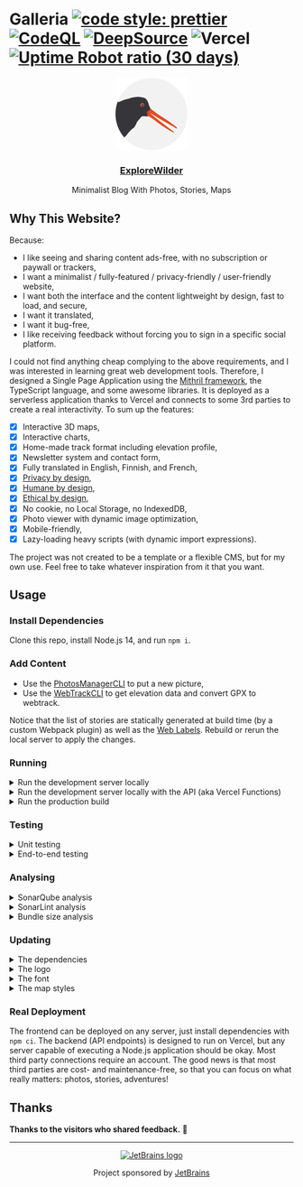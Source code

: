 # Galleria [![code style: prettier](https://img.shields.io/badge/code_style-prettier-ff69b4.svg)](https://github.com/prettier/prettier) [![CodeQL](https://github.com/coffeacloudberry/galleria/workflows/CodeQL/badge.svg)](https://github.com/coffeacloudberry/galleria/actions/workflows/codeql-analysis.yml) [![DeepSource](https://deepsource.io/gh/coffeacloudberry/galleria.svg/?label=active+issues&token=3otGYqRTLk0en07piBlR3puH)](https://deepsource.io/gh/coffeacloudberry/galleria/) ![Vercel](https://therealsujitk-vercel-badge.vercel.app/?app=galleria-coffeacloudberry) [![Uptime Robot ratio (30 days)](https://img.shields.io/uptimerobot/ratio/m788439617-62d9f70af5b1f4ff4ff03be5)](https://stats.uptimerobot.com/3JW84TmQoB)

<div align="center">
    <a href="https://www.explorewilder.com">
        <img src="https://raw.githubusercontent.com/coffeacloudberry/galleria/master/src/icons/favicon/favicon.svg" height="128" width="128" alt="ExploreWilder logo" />
    </a>
    <h3 align="center">
        <a href="https://www.explorewilder.com">ExploreWilder</a>
    </h3>
    <p align="center">Minimalist Blog With Photos, Stories, Maps</p>
</div>

## Why This Website?

Because:

* I like seeing and sharing content ads-free, with no subscription or paywall or trackers,
* I want a minimalist / fully-featured / privacy-friendly / user-friendly website,
* I want both the interface and the content lightweight by design, fast to load, and secure,
* I want it translated,
* I want it bug-free,
* I like receiving feedback without forcing you to sign in a specific social platform.

I could not find anything cheap complying to the above requirements, and I was interested in learning great web development tools. Therefore, I designed a Single Page Application using the [Mithril framework](https://mithril.js.org/), the TypeScript language, and some awesome libraries. It is deployed as a serverless application thanks to Vercel and connects to some 3rd parties to create a real interactivity. To sum up the features:

- [x] Interactive 3D maps,
- [x] Interactive charts,
- [x] Home-made track format including elevation profile,
- [x] Newsletter system and contact form,
- [x] Fully translated in English, Finnish, and French,
- [x] [Privacy by design](https://en.wikipedia.org/wiki/Privacy_by_design),
- [x] [Humane by design](https://humanebydesign.com/),
- [x] [Ethical by design](https://ind.ie/ethical-design/),
- [x] No cookie, no Local Storage, no IndexedDB,
- [x] Photo viewer with dynamic image optimization,
- [x] Mobile-friendly,
- [x] Lazy-loading heavy scripts (with dynamic import expressions).

The project was not created to be a template or a flexible CMS, but for my own use. Feel free to take whatever inspiration from it that you want.

## Usage

### Install Dependencies

Clone this repo, install Node.js 14, and run `npm i`.

### Add Content

* Use the [PhotosManagerCLI](https://github.com/coffeacloudberry/PhotosManagerCLI) to put a new picture,
* Use the [WebTrackCLI](https://github.com/coffeacloudberry/WebTrackCLI) to get elevation data and convert GPX to webtrack.

Notice that the list of stories are statically generated at build time (by a custom Webpack plugin) as well as the [Web Labels](config/generate-weblabels-webpack-plugin/README.md). Rebuild or rerun the local server to apply the changes.

### Running

<details>
  <summary>Run the development server locally</summary>

```sh
npm start
```

You can view the development server at [localhost:8080](http://localhost:8080).

> To run the debug session from an IntelliJ-based IDE, configure the browser to be Chrome-based (File > Settings... > search for *browser*), and start the local server as usual but press Ctrl+Shift+Click on the local URL.

</details>
<details>
  <summary>Run the development server locally with the API (aka Vercel Functions)</summary>

1. Install the Vercel CLI: `npm i -g vercel`,
2. Pull the environment variables: `vercel env pull`,
3. Check that the *.env* file has been created,
4. Run the server on port 3000: `vercel dev`,
5. Visit [localhost:3000](http://localhost:3000).

> `vercel dev` is for development purpose, it runs the prod version of the application with the dev environment variables.

> Do not try `127.0.0.1:3000` when running `vercel dev`, the API only works with `localhost:3000`.

</details>
<details>
  <summary>Run the production build</summary>

```sh
npm run build
```

> Note: Install [http-server](https://www.npmjs.com/package/http-server) globally to deploy a simple server locally.

```sh
npm i -g http-server
```

You can view the deployment by creating a server in `public`.

```sh
cd public
http-server
```

</details>

### Testing

<details>
  <summary>Unit testing</summary>

Just run `npm run test`

> For running specific tests on PyCharm Professional, the Node.js plugin has to be installed.

</details>
<details>
  <summary>End-to-end testing</summary>

Install [Robot Framework](https://github.com/robotframework/robotframework/blob/master/INSTALL.rst) with the [SeleniumLibrary](https://github.com/robotframework/SeleniumLibrary#installation) and the drivers to your web browser(s).

```sh
pip install -U robotframework robotframework-seleniumlibrary webdrivermanager
webdrivermanager firefox
export PATH=$PATH:/home/.../.local/share/WebDriverManager/bin
mkdir tests/end_to_end/results
```

Then run the test:

```sh
npm start &
cd tests/end_to_end/results
robot ..
```

> Replace `npm start` with `vercel dev` if you want to test the Vercel Functions (to be defined). In that case, the Robot configuration should also be changed with the port exposed by Vercel.

> If the driver is not found, you may need to `export PATH=$PATH:/home/.../.local/share/WebDriverManager/bin`

> The tests do not use fake fixtures but the actual website content. The most recent photo should have a story or some tests may fail.

An HTML report should have been generated.

</details>

### Analysing

<details>
  <summary>SonarQube analysis</summary>

1. Download and install the [SonarQube Community Edition](https://docs.sonarqube.org/latest/setup/get-started-2-minutes/),
2. Download and install the [SonarScanner](https://docs.sonarqube.org/latest/analysis/scan/sonarscanner/),
3. Run the server with `sh /opt/sonarqube/sonarqube-9.0.0.45539/bin/linux-x86-64/sonar.sh console` and finish the installation,
4. Create a project named *coffeacloudberry_galleria* and generate *YOURTOKEN*,
5. Run the analysis with `sonar-scanner -Dsonar.login=YOURTOKEN`,
6. Find out the report on [localhost:9000/dashboard?id=coffeacloudberry_galleria](http://localhost:9000/dashboard?id=coffeacloudberry_galleria).

> If the scanner is not found, you may need to `export PATH=$PATH:/opt/sonarqube/sonar-scanner-4.6.2.2472-linux/bin/`

</details>
<details>
  <summary>SonarLint analysis</summary>

While SonarQube offers a great interface for project-wide analysis, [SonarLint](https://www.sonarlint.org/) offers realtime static code analysis. The installation depends on your IDE. For IntelliJ-based IDE, go to "File > Settings... > Plugins > Marketplace" and search for SonarLint.

</details>
<details>
  <summary>Bundle size analysis</summary>

Run `npm bundle-analysis` to generate the prod bundle and start a local server with a page displaying the bundle analysis, you can check that no extra libraries are bundled.

</details>

### Updating

<details>
  <summary>The dependencies</summary>

```sh
npm i -g npm-check-updates # only once
ncu -u
npm install
```

Also update the lazy-loaded scripts listed in the [configuration file](src/config.ts) (the lazy-loaded Sentry SDK is automatically updated.)

</details>
<details>
  <summary>The logo</summary>

From a new SVG file:

* Generate PNG files of different sizes and generate the .ico with Gimp: File > Open as Layers, File > Export As...,
* Generate an apple-touch-icon file (PNG, 192x192, without alpha channel),
* Generate a compressed version with Inkscape: File > Save As... > Optimized SVG.

</details>
<details>
  <summary>The font</summary>

The [main SASS file](src/style/main.sass) should point to the font files.

For editing the font, adding glyphs, ligatures, exotic characters, etc. Have a look at this [README file](src/fonts/asap/README.md).

</details>
<details>
  <summary>The map styles</summary>

The Mapbox Studio styles are public:

* *Sunny Summer* theme: [view](https://api.mapbox.com/styles/v1/onvbjzhghu/ckp9oa8nw216718o43dskmvsg.html?title=view&access_token=pk.eyJ1Ijoib252Ymp6aGdodSIsImEiOiJjanh1cGJldXQwMzdkM2dtbnFoMDdydnpiIn0.nGLVthTXA3lrPVb8faDoAA&zoomwheel=true&fresh=true#10.26/45.9278/6.9381/120/3), [copy](https://api.mapbox.com/styles/v1/onvbjzhghu/ckp9oa8nw216718o43dskmvsg.html?title=copy&access_token=pk.eyJ1Ijoib252Ymp6aGdodSIsImEiOiJjanh1cGJldXQwMzdkM2dtbnFoMDdydnpiIn0.nGLVthTXA3lrPVb8faDoAA&zoomwheel=true&fresh=true#10.26/45.9278/6.9381/120/3),
* *Sunny Tundra* theme: [view](https://api.mapbox.com/styles/v1/onvbjzhghu/ckwuwtmkeeb1p15p2zbawe8u5.html?title=view&access_token=pk.eyJ1Ijoib252Ymp6aGdodSIsImEiOiJjanh1cGJldXQwMzdkM2dtbnFoMDdydnpiIn0.nGLVthTXA3lrPVb8faDoAA&zoomwheel=true&fresh=true#15.12/68.667283/27.535102/-20/66), [copy](https://api.mapbox.com/styles/v1/onvbjzhghu/ckwuwtmkeeb1p15p2zbawe8u5.html?title=copy&access_token=pk.eyJ1Ijoib252Ymp6aGdodSIsImEiOiJjanh1cGJldXQwMzdkM2dtbnFoMDdydnpiIn0.nGLVthTXA3lrPVb8faDoAA&zoomwheel=true&fresh=true#15.12/68.667283/27.535102/-20/66),
* *Dark Tundra* theme: [view](https://api.mapbox.com/styles/v1/onvbjzhghu/ckwdyvlrl2gn715su45kulnvr.html?title=view&access_token=pk.eyJ1Ijoib252Ymp6aGdodSIsImEiOiJjanh1cGJldXQwMzdkM2dtbnFoMDdydnpiIn0.nGLVthTXA3lrPVb8faDoAA&zoomwheel=true&fresh=true#12.34/68.42216/27.41957/20.8/63), [copy](https://api.mapbox.com/styles/v1/onvbjzhghu/ckwdyvlrl2gn715su45kulnvr.html?title=copy&access_token=pk.eyJ1Ijoib252Ymp6aGdodSIsImEiOiJjanh1cGJldXQwMzdkM2dtbnFoMDdydnpiIn0.nGLVthTXA3lrPVb8faDoAA&zoomwheel=true&fresh=true#12.34/68.42216/27.41957/20.8/63).

Use a Mapbox token with the `styles:read` and `fonts:read` scopes. URL restrictions should not be enforced due to some [limitations](https://docs.mapbox.com/accounts/guides/tokens/#requirements-and-limitations).

</details>

### Real Deployment

The frontend can be deployed on any server, just install dependencies with `npm ci`. The backend (API endpoints) is designed to run on Vercel, but any server capable of executing a Node.js application should be okay. Most third party connections require an account. The good news is that most third parties are cost- and maintenance-free, so that you can focus on what really matters: photos, stories, adventures!

## Thanks

**Thanks to the visitors who shared feedback.** :hugs:

---------------------------------------

<div align="center">
    <a href="https://www.jetbrains.com/">
        <img src="https://resources.jetbrains.com/storage/products/company/brand/logos/jb_square.svg" height="128" width="128" alt="JetBrains logo" />
    </a>
    <p align="center">Project sponsored by <a href="https://www.jetbrains.com/">JetBrains</a></p>
</div>
